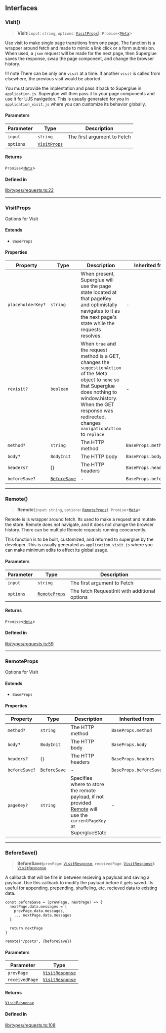 ## Interfaces

<a id="visit" name="visit"></a>

### Visit()

> **Visit**(`input`: `string`, `options`: [`VisitProps`](types.requests.md#visitprops)): `Promise`\<[`Meta`](types.md#meta)\>

Use visit to make single page transitions from one page. The function is a
wrapper around fetch and made to mimic a link click or a form submision. When
used, a `json` request will be made for the next page, then Superglue saves
the response, swap the page component, and change the browser history.

!!! note
    There can be only one `visit` at a time. If another `visit` is called from
    elsewhere, the previous visit would be aborted.

You must provide the implentation and pass it back to Superglue in
`application.js`. Superglue will then pass it to your page components and use
it for UJS navigation. This is usually generated for you in
`application_visit.js` where you can customize its behavior globally.

#### Parameters

| Parameter | Type | Description |
| ------ | ------ | ------ |
| `input` | `string` | The first argument to Fetch |
| `options` | [`VisitProps`](types.requests.md#visitprops) |  |

#### Returns

`Promise`\<[`Meta`](types.md#meta)\>

#### Defined in

[lib/types/requests.ts:22](https://github.com/thoughtbot/superglue/blob/be017596661ef6ab66e199643ed384e7715f12ba/superglue/lib/types/requests.ts#L22)

***

<a id="visitprops" name="visitprops"></a>

### VisitProps

Options for Visit

#### Extends

- `BaseProps`

#### Properties

| Property | Type | Description | Inherited from | Defined in |
| ------ | ------ | ------ | ------ | ------ |
| <a id="placeholderkey" name="placeholderkey"></a> `placeholderKey?` | `string` | When present, Superglue will use the page state located at that pageKey and optimistally navigates to it as the next page's state while the requests resolves. | - | [lib/types/requests.ts:36](https://github.com/thoughtbot/superglue/blob/be017596661ef6ab66e199643ed384e7715f12ba/superglue/lib/types/requests.ts#L36) |
| <a id="revisit" name="revisit"></a> `revisit?` | `boolean` | When `true` and the request method is a GET, changes the `suggestionAction` of the Meta object to `none` so that Superglue does nothing to window.history. When the GET response was redirected, changes `navigationAction` to `replace` | - | [lib/types/requests.ts:43](https://github.com/thoughtbot/superglue/blob/be017596661ef6ab66e199643ed384e7715f12ba/superglue/lib/types/requests.ts#L43) |
| <a id="method" name="method"></a> `method?` | `string` | The HTTP method | `BaseProps.method` | [lib/types/requests.ts:67](https://github.com/thoughtbot/superglue/blob/be017596661ef6ab66e199643ed384e7715f12ba/superglue/lib/types/requests.ts#L67) |
| <a id="body" name="body"></a> `body?` | `BodyInit` | The HTTP body | `BaseProps.body` | [lib/types/requests.ts:69](https://github.com/thoughtbot/superglue/blob/be017596661ef6ab66e199643ed384e7715f12ba/superglue/lib/types/requests.ts#L69) |
| <a id="headers" name="headers"></a> `headers?` | \{\} | The HTTP headers | `BaseProps.headers` | [lib/types/requests.ts:71](https://github.com/thoughtbot/superglue/blob/be017596661ef6ab66e199643ed384e7715f12ba/superglue/lib/types/requests.ts#L71) |
| <a id="beforesave" name="beforesave"></a> `beforeSave?` | [`BeforeSave`](types.requests.md#beforesave-2) | - | `BaseProps.beforeSave` | [lib/types/requests.ts:74](https://github.com/thoughtbot/superglue/blob/be017596661ef6ab66e199643ed384e7715f12ba/superglue/lib/types/requests.ts#L74) |

***

<a id="remote" name="remote"></a>

### Remote()

> **Remote**(`input`: `string`, `options`: [`RemoteProps`](types.requests.md#remoteprops)): `Promise`\<[`Meta`](types.md#meta)\>

Remote is is wrapper around fetch. Its used to make a request and mutate the
store. Remote does not navigate, and it does not change the browser history.
There can be multiple Remote requests running concurrently.

This function is to be built, customized, and returned to superglue by the
developer. This is usually generated as `application_visit.js` where you can
make minimum edits to affect its global usage.

#### Parameters

| Parameter | Type | Description |
| ------ | ------ | ------ |
| `input` | `string` | The first argument to Fetch |
| `options` | [`RemoteProps`](types.requests.md#remoteprops) | The fetch RequestInit with additional options |

#### Returns

`Promise`\<[`Meta`](types.md#meta)\>

#### Defined in

[lib/types/requests.ts:59](https://github.com/thoughtbot/superglue/blob/be017596661ef6ab66e199643ed384e7715f12ba/superglue/lib/types/requests.ts#L59)

***

<a id="remoteprops" name="remoteprops"></a>

### RemoteProps

Options for Visit

#### Extends

- `BaseProps`

#### Properties

| Property | Type | Description | Inherited from | Defined in |
| ------ | ------ | ------ | ------ | ------ |
| <a id="method-1" name="method-1"></a> `method?` | `string` | The HTTP method | `BaseProps.method` | [lib/types/requests.ts:67](https://github.com/thoughtbot/superglue/blob/be017596661ef6ab66e199643ed384e7715f12ba/superglue/lib/types/requests.ts#L67) |
| <a id="body-1" name="body-1"></a> `body?` | `BodyInit` | The HTTP body | `BaseProps.body` | [lib/types/requests.ts:69](https://github.com/thoughtbot/superglue/blob/be017596661ef6ab66e199643ed384e7715f12ba/superglue/lib/types/requests.ts#L69) |
| <a id="headers-1" name="headers-1"></a> `headers?` | \{\} | The HTTP headers | `BaseProps.headers` | [lib/types/requests.ts:71](https://github.com/thoughtbot/superglue/blob/be017596661ef6ab66e199643ed384e7715f12ba/superglue/lib/types/requests.ts#L71) |
| <a id="beforesave-1" name="beforesave-1"></a> `beforeSave?` | [`BeforeSave`](types.requests.md#beforesave-2) | - | `BaseProps.beforeSave` | [lib/types/requests.ts:74](https://github.com/thoughtbot/superglue/blob/be017596661ef6ab66e199643ed384e7715f12ba/superglue/lib/types/requests.ts#L74) |
| <a id="pagekey" name="pagekey"></a> `pageKey?` | `string` | Specifies where to store the remote payload, if not provided [Remote](types.requests.md#remote) will use the `currentPageKey` at SuperglueState | - | [lib/types/requests.ts:85](https://github.com/thoughtbot/superglue/blob/be017596661ef6ab66e199643ed384e7715f12ba/superglue/lib/types/requests.ts#L85) |

***

<a id="beforesave-2" name="beforesave-2"></a>

### BeforeSave()

> **BeforeSave**(`prevPage`: [`VisitResponse`](types.md#visitresponse), `receivedPage`: [`VisitResponse`](types.md#visitresponse)): [`VisitResponse`](types.md#visitresponse)

A callback that will be fire in between recieving a payload and saving a
payload. Use this callback to modify the payload before it gets saved. Its
useful for appending, prepending, shuffeling, etc. recieved data to
existing data.

```
const beforeSave = (prevPage, nextPage) => {
  nextPage.data.messages = [
    prevPage.data.messages,
    ... nextPage.data.messages
  ]

  return nextPage
}

remote("/posts", {beforeSave})
```

#### Parameters

| Parameter | Type |
| ------ | ------ |
| `prevPage` | [`VisitResponse`](types.md#visitresponse) |
| `receivedPage` | [`VisitResponse`](types.md#visitresponse) |

#### Returns

[`VisitResponse`](types.md#visitresponse)

#### Defined in

[lib/types/requests.ts:108](https://github.com/thoughtbot/superglue/blob/be017596661ef6ab66e199643ed384e7715f12ba/superglue/lib/types/requests.ts#L108)
